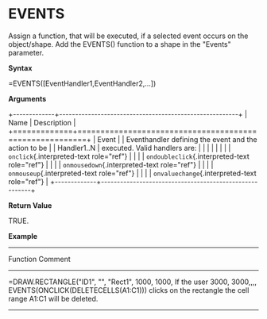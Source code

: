 # EVENTS

Assign a function, that will be executed, if a selected event occurs on
the object/shape. Add the EVENTS() function to a shape in the \"Events\"
parameter.

**Syntax**

=EVENTS(\[EventHandler1,EventHandler2,\...\])

**Arguments**

+-------------+--------------------------------------------------------+
| Name        | Description                                            |
+=============+========================================================+
| Event       | | Eventhandler defining the event and the action to be |
| Handler1..N |   executed. Valid handlers are:                        |
|             | |                                                      |
|             | | `onclick`{.interpreted-text role="ref"}              |
|             | | `ondoubleclick`{.interpreted-text role="ref"}        |
|             | | `onmousedown`{.interpreted-text role="ref"}          |
|             | | `onmouseup`{.interpreted-text role="ref"}            |
|             | | `onvaluechange`{.interpreted-text role="ref"}        |
+-------------+--------------------------------------------------------+

**Return Value**

TRUE.

**Example**

  -----------------------------------------------------------------------
  Function                                              Comment
  ----------------------------------------------------- -----------------
  =DRAW.RECTANGLE(\"ID1\", \"\", \"Rect1\", 1000, 1000, If the user
  3000, 3000,,,, EVENTS(ONCLICK(DELETECELLS(A1:C1)))    clicks on the
                                                        rectangle the
                                                        cell range A1:C1
                                                        will be deleted.

  -----------------------------------------------------------------------

